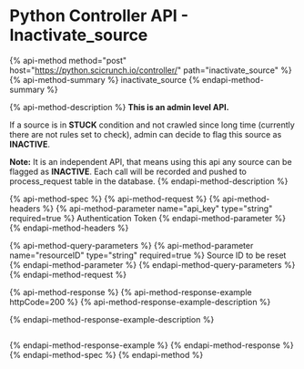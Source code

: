 # Python Controller API - Inactivate\_source

{% api-method method="post" host="https://python.scicrunch.io/controller/" path="inactivate\_source" %}
{% api-method-summary %}
inactivate\_source
{% endapi-method-summary %}

{% api-method-description %}
**This is an admin level API.**   
  
If a source is in **STUCK** condition and not crawled since long time \(currently there are not rules set to check\), admin can decide to flag this source as **INACTIVE**.   
  
**Note:** It is an independent API, that means using this api any source can be flagged as **INACTIVE**. Each call will be recorded and pushed to process\_request table in the database.
{% endapi-method-description %}

{% api-method-spec %}
{% api-method-request %}
{% api-method-headers %}
{% api-method-parameter name="api\_key" type="string" required=true %}
Authentication Token
{% endapi-method-parameter %}
{% endapi-method-headers %}

{% api-method-query-parameters %}
{% api-method-parameter name="resourceID" type="string" required=true %}
Source ID to be reset
{% endapi-method-parameter %}
{% endapi-method-query-parameters %}
{% endapi-method-request %}

{% api-method-response %}
{% api-method-response-example httpCode=200 %}
{% api-method-response-example-description %}

{% endapi-method-response-example-description %}

```

```
{% endapi-method-response-example %}
{% endapi-method-response %}
{% endapi-method-spec %}
{% endapi-method %}

